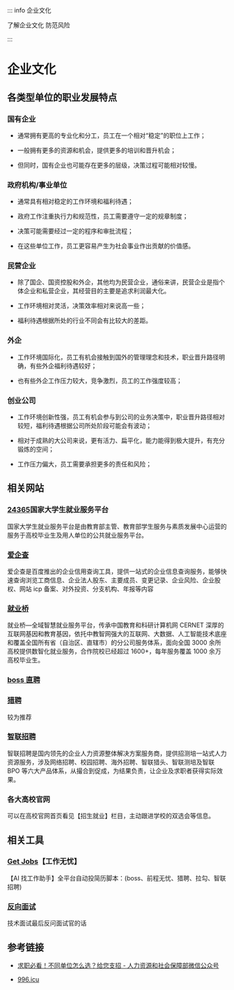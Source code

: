 ::: info 企业文化

了解企业文化 防范风险

:::

# **企业文化**

## 各类型单位的职业发展特点

### 国有企业

- 通常拥有更高的专业化和分工，员工在一个相对“稳定”的职位上工作；

- 一般拥有更多的资源和机会，提供更多的培训和晋升机会；

- 但同时，国有企业也可能存在更多的层级，决策过程可能相对较慢。

### 政府机构/事业单位

- 通常具有相对稳定的工作环境和福利待遇；

- 政府工作注重执行力和规范性，员工需要遵守一定的规章制度；

- 决策可能需要经过一定的程序和审批流程；

- 在这些单位工作，员工更容易产生为社会事业作出贡献的价值感。

### 民营企业

- 除了国企、国资控股和外企，其他均为民营企业，通俗来讲，民营企业是指个体企业和私营企业，其经营目的主要是追求利润最大化。

- 工作环境相对灵活，决策效率相对来说高一些；

- 福利待遇根据所处的行业不同会有比较大的差距。

### 外企

- 工作环境国际化，员工有机会接触到国外的管理理念和技术，职业晋升路径明确，有些外企福利待遇较好；

- 也有些外企工作压力较大，竞争激烈，员工的工作强度较高；

### 创业公司

- 工作环境创新性强，员工有机会参与到公司的业务决策中，职业晋升路径相对较短，福利待遇根据公司所处阶段可能会有波动；

- 相对于成熟的大公司来说，更有活力、扁平化，能力能得到极大提升，有充分锻炼的空间；

- 工作压力偏大，员工需要承担更多的责任和风险；

## 相关网站

### [24365](https://www.ncss.cn/)国家大学生就业服务平台

国家大学生就业服务平台是由教育部主管、教育部学生服务与素质发展中心运营的服务于高校毕业生及用人单位的公共就业服务平台。

### [爱企查](https://aiqicha.baidu.com/)

爱企查是百度推出的企业信用查询工具，提供一站式的企业信息查询服务，能够快速查询浏览工商信息、企业法人股东、主要成员、变更记录、企业风险、企业股权、网站 icp 备案、对外投资、分支机构、年报等内容

### [就业桥](https://www.jiuyeqiao.cn/)

就业桥—全域智慧就业服务平台，传承中国教育和科研计算机网 CERNET 深厚的互联网基因和教育基因，依托中教智网强大的互联网、大数据、人工智能技术底座和覆盖全国所有省（自治区、直辖市）的分公司服务体系，面向全国 3000 余所高校提供数智化就业服务，合作院校已经超过 1600+，每年服务覆盖 1000 余万高校毕业生。

### [boss 直聘](https://www.zhipin.com/)

### [猎聘](https://www.liepin.com/)

较为推荐

### [智联招聘](http://zhaopin.com/)

智联招聘是国内领先的企业人力资源整体解决方案服务商，提供招测培一站式人力资源服务，涉及网络招聘、校园招聘、海外招聘、智联猎头、智联测培及智联 BPO 等六大产品体系，从撮合到促成，为结果负责，让企业及求职者获得实际效果。

### 各大高校官网

可以在高校官网首页看见【招生就业】栏目，主动跟进学校的双选会等信息。

## 相关工具

### [Get Jobs](https://github.com/loks666/get_jobs)【工作无忧】

【AI 找工作助手】全平台自动投简历脚本：(boss、前程无忧、猎聘、拉勾、智联招聘)

### [反向面试](https://github.com/perklet/reverse-interview-zh)

技术面试最后反问面试官的话

## 参考链接

- [求职必看！不同单位怎么选？给您支招 - 人力资源和社会保障部微信公众号](https://mp.weixin.qq.com/s/73qrbACpmXc5cURJoQ92UA)

- [996.icu](https://996.icu/#/zh_CN)
